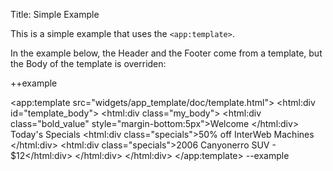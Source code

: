 Title: Simple Example

This is a simple example that uses the `<app:template>`.


In the example below, the Header and the Footer come from a template, but the Body of the template is overriden:

++example
<style>
.my_body
{
	height:100px;
	background-color:#fff;
	color:#666;
	border-right:1px solid #ccc;
	border-left:1px solid #ccc;
	padding:20px;

}
.specials
{
	margin:10px;
	padding:5px;
	border:1px dashed #ccc;
	background-color:#ffffcc;
	color:#333;
}
</style>

<app:template src="widgets/app_template/doc/template.html">
	<html:div id="template_body">
		<html:div class="my_body">
			<html:div class="bold_value" style="margin-bottom:5px">Welcome </html:div>
			Today's Specials
			<html:div class="specials">50% off InterWeb Machines  </html:div>
			<html:div class="specials">2006 Canyonerro SUV - $12</html:div>
		</html:div>
	</html:div>
</app:template>
--example